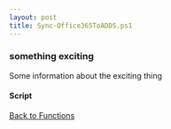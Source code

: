 ```yaml
---
layout: post
title: Sync-Office365ToADDS.ps1
---
```


### something exciting

Some information about the exciting thing

#### Script

<script src="https://gist-it.appspot.com/github.com/BanterBoy/scripts-blog/blob/master/PowerShell/functions/activeDirectory/Sync-Office365ToADDS.ps1"></script>

<a href="/menu/_pages/functions.html">Back to Functions</a>
